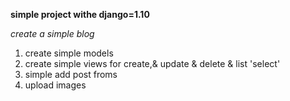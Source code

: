 **simple project withe django=1.10**

*create a simple blog*
1. create simple models
2. create simple views for create,& update & delete & list 'select'
3. simple add post froms
4. upload images  
